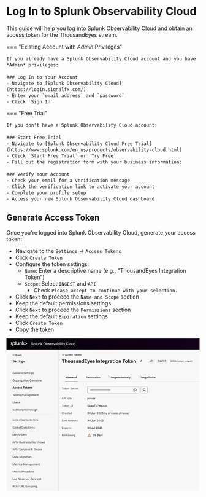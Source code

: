 # Log In to Splunk Observability Cloud

This guide will help you log into Splunk Observability Cloud and obtain an access token for the ThousandEyes stream.

=== "Existing Account with *Admin* Privileges"

    If you already have a Splunk Observability Cloud account and you have *Admin* privileges:
    
    ### Log In to Your Account
    - Navigate to [Splunk Observability Cloud](https://login.signalfx.com/)
    - Enter your `email address` and `password`
    - Click `Sign In`

=== "Free Trial"

    If you don't have a Splunk Observability Cloud account:
    
    ### Start Free Trial
    - Navigate to [Splunk Observability Cloud Free Trial](https://www.splunk.com/en_us/products/observability-cloud.html)
    - Click `Start Free Trial` or `Try Free`
    - Fill out the registration form with your business information:
    
    ### Verify Your Account
    - Check your email for a verification message
    - Click the verification link to activate your account
    - Complete your profile setup
    - Access your new Splunk Observability Cloud dashboard

## Generate Access Token

Once you're logged into Splunk Observability Cloud, generate your access token:

- Navigate to the `Settings` -> `Access Tokens`
- Click `Create Token`
- Configure the token settings:
    - `Name`: Enter a descriptive name (e.g., "ThousandEyes Integration Token")
    - `Scope`: Select `INGEST` and `API` 
        - Check `Please accept to continue with your selection.`
- Click `Next` to proceed the `Name and Scope` section
- Keep the default permissions settings
- Click `Next` to proceed the `Permissions` section
- Keep the default `Expiration` settings
- Click `Create Token`
- Copy the token

![access token](../../img/splunk_observability/access_token.png)
